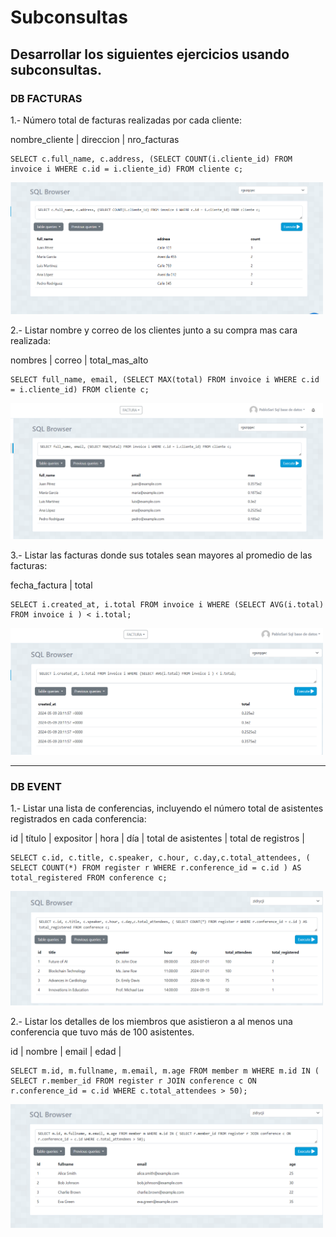 # Subconsultas 
## Desarrollar los siguientes ejercicios usando subconsultas.
### DB FACTURAS
1.- Número total de facturas realizadas por cada cliente:

 nombre_cliente | direccion | nro_facturas

```
SELECT c.full_name, c.address, (SELECT COUNT(i.cliente_id) FROM invoice i WHERE c.id = i.cliente_id) FROM cliente c;
```
<img src = "carpetas/Subconsultas/Captura 1.png" width = "500">

2.- Listar nombre y correo de los clientes junto a su compra mas cara realizada:

nombres |  correo   | total_mas_alto
```
SELECT full_name, email, (SELECT MAX(total) FROM invoice i WHERE c.id = i.cliente_id) FROM cliente c;
```
<img src = "carpetas/Subconsultas/Captura 2.png" width = "500">

3.- Listar las facturas donde sus totales sean mayores al promedio de las facturas:

fecha_factura | total 
```
SELECT i.created_at, i.total FROM invoice i WHERE (SELECT AVG(i.total) FROM invoice i ) < i.total;
```
<img src ="carpetas/Subconsultas/Captura 3.png" width = "500">
 
 ---
 
### DB EVENT

1.- Listar una lista de conferencias, incluyendo el número total de asistentes registrados en cada conferencia:

id  | título | expositor | hora | día | total de asistentes | total de registros | 

```
SELECT c.id, c.title, c.speaker, c.hour, c.day,c.total_attendees, ( SELECT COUNT(*) FROM register r WHERE r.conference_id = c.id ) AS total_registered FROM conference c;
```
<img src = "carpetas/Subconsultas/Captura  4.png" width = "500">

2.- Listar los detalles de los miembros que asistieron a al menos una conferencia que tuvo más de 100 asistentes.

 id | nombre | email | edad |  

```
SELECT m.id, m.fullname, m.email, m.age FROM member m WHERE m.id IN ( SELECT r.member_id FROM register r JOIN conference c ON r.conference_id = c.id WHERE c.total_attendees > 50);
```
<img src = "carpetas/Subconsultas/Captura 5.png" width = "500">

